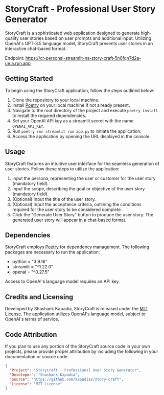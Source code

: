 # StoryCraft - Professional User Story Generator

StoryCraft is a sophisticated web application designed to generate high-quality user stories based on user prompts and 
additional input. Utilizing OpenAI's GPT-3.5 language model, StoryCraft presents user stories in an 
interactive chat-based format.

Endpoint: https://cr-personal-streamlit-na-story-craft-5n6fqn7d2a-ue.a.run.app

## Getting Started

To begin using the StoryCraft application, follow the steps outlined below:

1. Clone the repository to your local machine.
2. Install [Poetry](https://python-poetry.org/docs/#installation) on your local machine if not already present.
3. Navigate to the root directory of the project and execute `poetry install` to install the required dependencies.
4. Set your OpenAI API key as a streamlit secret with the name `OPENAI_API_KEY`.
5. Run `poetry run streamlit run app.py` to initiate the application.
6. Access the application by opening the URL displayed in the console.

## Usage

StoryCraft features an intuitive user interface for the seamless generation of user stories. Follow these steps to utilize the application:

1. Input the persona, representing the user or customer for the user story (mandatory field).
2. Input the scope, describing the goal or objective of the user story (mandatory field).
3. (Optional) Input the title of the user story.
4. (Optional) Input the acceptance criteria, outlining the conditions required for the user story to be considered complete.
5. Click the "Generate User Story" button to produce the user story. The generated user story will appear in a chat-based format.

## Dependencies

StoryCraft employs [Poetry](https://python-poetry.org/) for dependency management. 
The following packages are necessary to run the application:

- python = "3.9.16"
- streamlit = "^1.22.0"
- openai = "^0.27.5"

Access to OpenAI's language model requires an API key.

## Credits and Licensing

Developed by Shashank Kapadia, StoryCraft is released under the [MIT License](https://opensource.org/licenses/MIT). 
The application utilizes OpenAI's language model, subject to OpenAI's terms of service.

## Code Attribution

If you plan to use any portion of the StoryCraft source code in your own projects, please provide proper attribution by including the following in your documentation or source code:
````json
{
  "Project": "StoryCraft - Professional User Story Generator",
  "Developer": "Shashank Kapadia",
  "Source": "https://github.com/kapadias/story-craft",
  "License": "MIT License"
}
````
